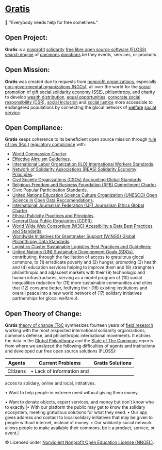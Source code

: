 # [Gratis](https://operarioribeiro.github.com/Gratis)

🎁 "Everybody needs help for free sometimes."

## Open Project: 

**Gratis** is a [nonprofit](https://en.wikipedia.org/wiki/Nonprofit_organization) [solidarity](https://en.wikipedia.org/wiki/Solidarity) [free libre open source software (FLOSS)](https://en.wikipedia.org/wiki/Free_and_open-source_software) [search engine](https://en.wikipedia.org/wiki/Search_engine) 
of [commons](https://en.wikipedia.org/wiki/Commons) [donations](https://en.wikipedia.org/wiki/Donation) be they events, services, or products.

## Open Mission:

**Gratis** was created due to requests from [nonprofit organizations](https://en.wikipedia.org/wiki/Nonprofit_organization), especially [non-governmental organizations (NGOs)](https://en.wikipedia.org/wiki/Non-governmental_organization), all over the world for the [social promotion](https://en.wikipedia.org/wiki/Social_marketing) of [gift](https://en.wikipedia.org/wiki/Gift_economy) [social solidarity economy (SSE)](https://en.wikipedia.org/wiki/Solidarity_economy), [philanthropy](https://en.wikipedia.org/wiki/Philanthropy), and [charity](https://en.wikipedia.org/wiki/Charity_(practice)) to develop 
[wealth distribution](https://en.wikipedia.org/wiki/Distribution_of_wealth), [equal opportunities](https://en.wikipedia.org/wiki/Equal_opportunity), [corporate social responsibility (CSR)](https://en.wikipedia.org/wiki/Corporate_social_responsibility), [social inclusion](https://en.wikipedia.org/wiki/Social_exclusion#Social_inclusion) and [social justice](https://en.wikipedia.org/wiki/Social_justice) more accessible to endangered populations by connecting the glocal network of [welfare](https://en.wikipedia.org/wiki/Welfare) [social service](https://en.wikipedia.org/wiki/Social_services).

## Open Compliance: 

**Gratis** keeps coherence to its beneficient open source mission through [rule of law (RoL)](https://en.wikipedia.org/wiki/Rule_of_law) [regulatory compliance](https://en.wikipedia.org/wiki/Regulatory_compliance) with:

- [World Compassion Charter](https://charterforcompassion.org/charter).
- [Effective Altruism Guidelines](https://forum.effectivealtruism.org/posts/cN9Zu7dowefAfmNnH/the-effective-altruism-handbook).
- [International Labor Organization (ILO) International Workers Standards](https://adb.org/sites/default/files/institutional-document/33480/files/cls-handbook.pdf).
- [Network of Solidarity Associations (REAS) Solidarity Economy Principles](https://economiasolidaria.org/carta-de-principios-de-la-economia-solidaria).
- [Civil Society Organizations (CSOs) Accounting Global Standards](https://csostandard.org/our-work/the-global-standard).
- [Religious Freedom and Business Foundation (RFB) Commitment Charter](https://religiousfreedomandbusiness.org/corporate-pledge).
- [Civic Popular Participation Standards](https://icscentre.org/wp-content/uploads/2018/04/Civic_Charter_-_The_Global_Framework_for_Peoples_Participation.pdf).
- [United Nations Education Science Culture Organization (UNESCO) Open Science in Open Data Reccomendations](https://unesco.org/en/natural-sciences/open-science).
- [International Journalism Federation (IJF) Journalism Ethics Global Charter](https://ifj.org/who/rules-and-policy/global-charter-of-ethics-for-journalists.html).
- [Ethical Publicity Practices and Principles](https://iaethics.org/principlesandpractices).
- [General Data Public Regulatrion (GDPR)](https://en.wikipedia.org/wiki/General_Data_Protection_Regulation). 
- [World Wide Web Consortium (W3C) Acessibility e Data Best Practices and Standards](https://w3.org/TR/dwbp).
- [Worldwide Initiatives for Grantmaker Support (WINGS) Global Philanthropy Data Standards](https://wings.issuelab.org/resource/global-philanthropy-data-charter-2017-second-edition.html).
- [Logistics Cluster Sustainable Logistics Best Practices and Guidelines](https://dlca.logcluster.org/display/LOG/Green+Logistics);
- [United Nations (UN) Sustainable Development Goals (SDGs)](https://en.wikipedia.org/wiki/Sustainable_development_goals),
contributing, through the facilitation of access to gratuitous glocal commons, to (1) erradicate poverty and (2) hunger, promoting (3) health and (4) education services helping to improve them and (8) strenghten philanthropic and adjascent markets with their (9) technologic and human infrastructures, serving as a model program of (10) social inequalities reduction for (11) more sustainable communities and cities that (12) consume better, fotifying their (16) existing institutions and overall peace into a new world network of (17) solidary initiatives partnerships for glocal welfare.4. 

## Open Theory of Change:

**Gratis** [theory of change (ToC](https://en.wikipedia.org/wiki/Theory_of_change) synthesizes fourteen years of [field research](https://en.wikipedia.org/wiki/Field_research) working with the most respected international solidarity organizations, commons defense, and philanthropic international movements. It echoes the data in the [Global Philanthropy](https://wings.issuelab.org/resource/the-global-landscape-of-philanthropy.html) and the [State of The Commons](https://creativecommons.org/2022/04/05/2021-annual-report) reports from where we analyzed the following difficulties of agents and institutions and developed our free open source solutions (FLOSS):

|Agents|Current Problems|Gratis Solutions|
|---|---|---|
|Citizens|• Lack of information and
acces to solidary, online
and local, intitatives.

• Want to help people in
extreme need without
giving them money.

• Want to donate objects,
expert services, and
money but don't know
who to exactly.|• With our platform the public may
get to know the solidary
ecosystem, meeting gratuitous
solutions for what they need.
• Our app gives address and
contact to local solidary initiatives
that may be given to people
without internet, instead of money.
• Our solidarity social network
allows people to make available
their commons, be it a product,
service, or event.|

© Licensed under [Nonviolent Nonprofit Open Education License (NNOEL)](https://dx.doi.org/10.17504/protocols.io.bp2l6zkbzgqe/v1).
